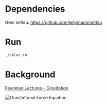 
# Dependencies

Gem mittsu: https://github.com/jellymann/mittsu

# Run

```bash
./solar.rb
```

# Background

[Feynman Lectures - Gravitation](http://www.feynmanlectures.caltech.edu/I_09.html#Ch9-S7)

![Gravitational Force Equation](https://raw.githubusercontent.com/tomlobato/solar_system_mechanics/master/assets/gravity.png)



      